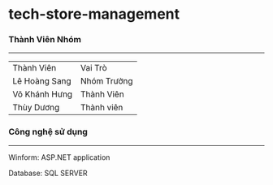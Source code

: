# tech-store-management
<h3>Thành Viên Nhóm</h1>
<hr>
<table>
 <tr>
   <td>Thành Viên</td>
   <td>Vai Trò</td>
 </tr>
  <tr>
    <td>Lê Hoàng Sang</td>
    <td>Nhóm Trưởng</td>
  </tr>
  <tr>
    <td>Võ Khánh Hưng</td>
   <td> Thành Viên</td>
  </tr>
 <tr>
  <td>Thùy Dương</td>
  <td>Thành viên</td>
 </tr>
</table>
<h3>Công nghệ sử dụng </h3>
<hr>
<p>Winform: ASP.NET application</p>
<p>Database: SQL SERVER</p>
